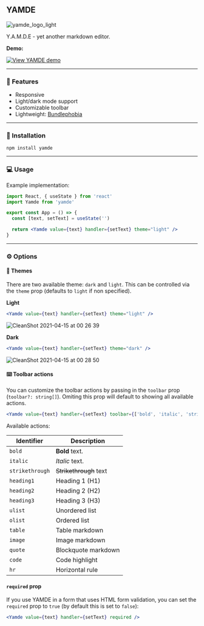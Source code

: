 ## YAMDE

![yamde_logo_light](https://user-images.githubusercontent.com/69169115/114769765-86de3f00-9d62-11eb-9b28-c691f62f0e86.png)

Y.A.M.D.E - yet another markdown editor.

**Demo:**

[![View YAMDE demo](https://codesandbox.io/static/img/play-codesandbox.svg)](https://codesandbox.io/s/modest-framework-6zmgb?fontsize=14&hidenavigation=1&theme=dark)

---

### 🌱 Features

- Responsive
- Light/dark mode support
- Customizable toolbar
- Lightweight: [Bundlephobia](https://bundlephobia.com/result?p=yamde)

---

### 🔧 Installation

`npm install yamde`

---

### 💻 Usage

Example implementation:

```jsx
import React, { useState } from 'react'
import Yamde from 'yamde'

export const App = () => {
  const [text, setText] = useState('')

  return <Yamde value={text} handler={setText} theme="light" />
}
```

---

### ⚙️ Options

#### 🎨 Themes

There are two available theme: `dark` and `light`.
This can be controlled via the `theme` prop (defaults to `light` if non specified).

**Light**

```jsx
<Yamde value={text} handler={setText} theme="light" />
```

![CleanShot 2021-04-15 at 00 26 39](https://user-images.githubusercontent.com/69169115/114793141-a6d12b00-9d81-11eb-9005-828d5ed6c931.gif)

**Dark**

```jsx
<Yamde value={text} handler={setText} theme="dark" />
```

![CleanShot 2021-04-15 at 00 28 50](https://user-images.githubusercontent.com/69169115/114793167-b5b7dd80-9d81-11eb-9ca9-c8c2a90e27c0.gif)

#### ⌨️ Toolbar actions

You can customize the toolbar actions by passing in the `toolbar` prop (`toolbar?: string[]`).
Omiting this prop will default to showing all available actions.

```jsx
<Yamde value={text} handler={setText} toolbar={['bold', 'italic', 'strikethrough']} />
```

Available actions:

| Identifier      | Description            |
| --------------- | ---------------------- |
| `bold`          | **Bold** text.         |
| `italic`        | _Italic_ text.         |
| `strikethrough` | ~~Strikethrough~~ text |
| `heading1`      | Heading 1 (H1)         |
| `heading2`      | Heading 2 (H2)         |
| `heading3`      | Heading 3 (H3)         |
| `ulist`         | Unordered list         |
| `olist`         | Ordered list           |
| `table`         | Table markdown         |
| `image`         | Image markdown         |
| `quote`         | Blockquote markdown    |
| `code`          | Code highlight         |
| `hr`            | Horizontal rule        |

#### `required` prop

If you use YAMDE in a form that uses HTML form validation, you can set the `required` prop to `true` (by default this is set to `false`):

```jsx
<Yamde value={text} handler={setText} required />
```
